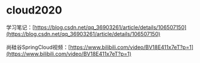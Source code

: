 # cloud2020

学习笔记：[https://blog.csdn.net/qq_36903261/article/details/106507150](https://blog.csdn.net/qq_36903261/article/details/106507150)<br/>
<br/>
尚硅谷SpringCloud视频：[https://www.bilibili.com/video/BV18E411x7eT?p=1](https://www.bilibili.com/video/BV18E411x7eT?p=1)
